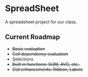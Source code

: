 # SpreadSheet
A spreadsheet project for our class.

## Current Roadmap
* ~~Basic evaluation~~
* ~~Cell dependency evaluation~~
* Selections
* ~~Built in functions: SUM, AVG, etc..~~
* ~~GUI enhancements: Ribbon, Labels~~
